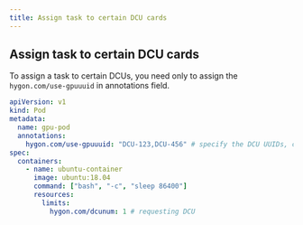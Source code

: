 ```yaml
---
title: Assign task to certain DCU cards
---
```


## Assign task to certain DCU cards

To assign a task to certain DCUs, you need only to assign the `hygon.com/use-gpuuuid` in annotations field.

```yaml
apiVersion: v1
kind: Pod
metadata:
  name: gpu-pod
  annotations:
    hygon.com/use-gpuuuid: "DCU-123,DCU-456" # specify the DCU UUIDs, comma-separated
spec:
  containers:
    - name: ubuntu-container
      image: ubuntu:18.04
      command: ["bash", "-c", "sleep 86400"]
      resources:
        limits:
          hygon.com/dcunum: 1 # requesting DCU
```